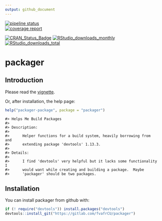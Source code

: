 ```yaml
---
output: github_document
---
```

[![pipeline status](https://gitlab.com/fvafrCU/packager/badges/master/pipeline.svg)](https://gitlab.com/fvafrCU/packager/commits/master)    
[![coverage report](https://gitlab.com/fvafrCU/packager/badges/master/coverage.svg)](https://gitlab.com/fvafrCU/packager/commits/master)
<!-- 
    [![Build Status](https://travis-ci.org/fvafrCU/packager.svg?branch=master)](https://travis-ci.org/fvafrCU/packager)
    [![Coverage Status](https://codecov.io/github/fvafrCU/packager/coverage.svg?branch=master)](https://codecov.io/github/fvafrCU/packager?branch=master)
-->
[![CRAN_Status_Badge](https://www.r-pkg.org/badges/version/packager)](https://cran.r-project.org/package=packager)
[![RStudio_downloads_monthly](https://cranlogs.r-pkg.org/badges/packager)](https://cran.r-project.org/package=packager)
[![RStudio_downloads_total](https://cranlogs.r-pkg.org/badges/grand-total/packager)](https://cran.r-project.org/package=packager)

<!-- README.md is generated from README.Rmd. Please edit that file -->



# packager
## Introduction
Please read the
[vignette](https://fvafrCU.gitlab.io/packager/inst/doc/An_Introduction_to_packager.html).

Or, after installation, the help page:

```r
help("packager-package", package = "packager")
```

```
#> Helps Me Build Packages
#> 
#> Description:
#> 
#>      Helper functions for a build system, heavily borrowing from and
#>      extending package 'devtools' 1.13.3.
#> 
#> Details:
#> 
#>      I find 'devtools' very helpful but it lacks some functionality I
#>      would want while creating and building a package.  Maybe
#>      'packager' should be two packages.
```

## Installation

You can install packager from github with:


```r
if (! require("devtools")) install.packages("devtools")
devtools::install_git("https://gitlab.com/fvafrCU/packager")
```


